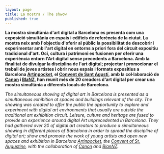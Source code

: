 ```yaml
---
layout: page
title: La mostra / The shwow
published: true
---
```


**La mostra simultània d'art digital a Barcelona es presenta com una exposició simultània en espais i edificis de referència de la ciutat. La mostra neix amb l'objectiu d'oferir al públic la possibilitat de descobrir i experimentar amb l'art digital en entorns a priori fora del circuit expositiu tradicional d'art. Oci, cultura i patrimoni es fusionen per oferir una experiència entorn  l'Art digital sense precedents a Barcelona. Amb la finalitat de divulgar la disciplina de l'art digital; projectar i promocionar el treball de joves artistes i obrir nous espais i formats expositius a Barcelona [Artinpocket](/patrocinadors/2014/07/23/artinpocket/), el [Convent de Sant Agustí](/patrocinadors/2014/07/24/convent-sant-agusti/),  amb la col·laboració de [Canon](/patrocinadors/2015/05/08/canon/) i [BlaNZ](/patrocinadors/2014/07/25/blanz/), han reunit més de 20 creadors d'art digital per crear una mostra simultània a diferents locals de Barcelona.**

*The simultaneous showing of digital art in Barcelona is presented as a simultaneous exhibition at spaces and buildings relevant of the city. The showing was created to offer the public the opportunity to explore and experiment with digital art environments that usually are outside the traditional art exhibition circuit. Leisure, culture and heritage are fused to provide an experience around digital Art unprecedented in Barcelona. They had gathered over 20 of digital art creators to produce a simultaneous showing in different places of Barcelona in order to spread the discipline of digital art; show and promote the work of young artists and open new spaces and exhibition in Barcelona [Artinpocket](/patrocinadors/2014/07/23/artinpocket/), the [Convent of St. Augustine]((/patrocinadors/2014/07/24/convent-sant-agusti/)), with the collaboration of [Canon](/patrocinadors/2015/05/08/canon/) and [BlanNZ](/patrocinadors/2014/07/25/blanz/).*